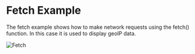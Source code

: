 # Fetch Example
The fetch example shows how to make network requests using the fetch() function. In this case it is used to display geoIP data.

![Fetch](https://tabrisjs.com/assets/public-content/img/examples/fetch.png)